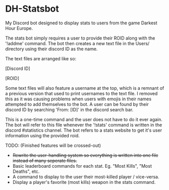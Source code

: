 # DH-Statsbot
My Discord bot designed to display stats to users from the game Darkest Hour Europe.

The stats bot simply requires a user to provide their ROID along with the '!addme' command.
The bot then creates a new text file in the Users/ directory using their discord ID as the name.

The text files are arranged like so:

[Discord ID]

[ROID]

Some text files will also feature a username at the top, which is a remnant of a previous version that used to print usernames to the text file. I removed this as it was causing problems when users with emojis in their names attempted to add themselves to the bot. A user can be found by their discord ID by searching 'From: [ID]' in the discord search bar.

This is a one-time command and the user does not have to do it ever again. The bot will refer to this file whenever the '!stats' command is written in the discord #statistics channel. The bot refers to a stats website to get it's user information using the provided roid.

TODO: (Finished features will be crossed-out)
* ~~Rewrite the user-handling system so everything is written into one file instead of many seperate files.~~
* Basic leaderboard commands for each stat. Eg. "Most Kills", "Most Deaths", etc.
* A command to display to the user their most-killed player / vice-versa.
* Display a player's favorite (most kills) weapon in the stats command.
